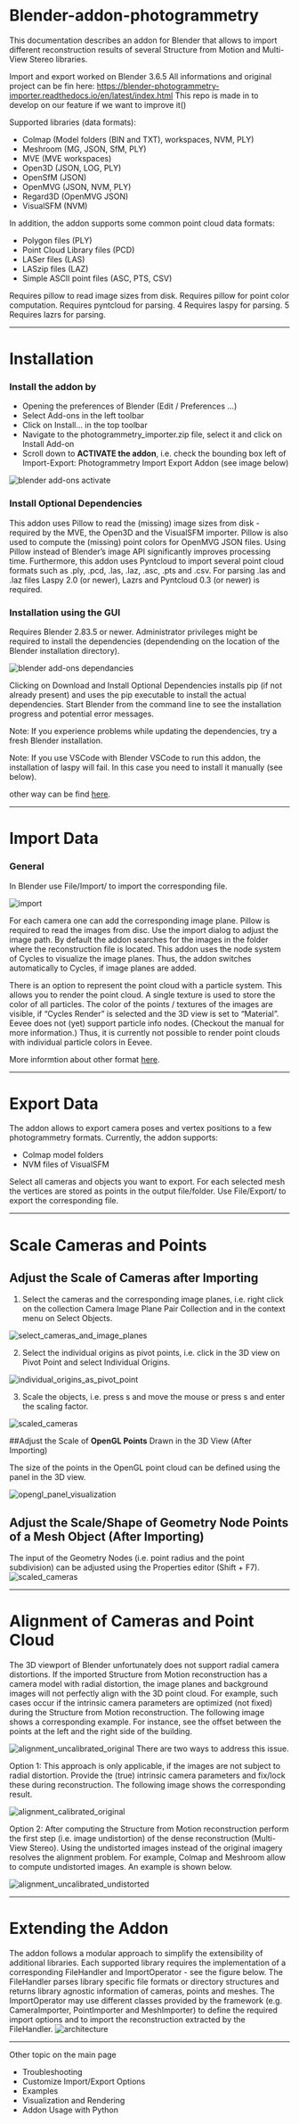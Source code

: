 # Blender-addon-photogrammetry

This documentation describes an addon for Blender that allows to import different reconstruction results of several Structure from Motion and Multi-View Stereo libraries.

Import and export worked on Blender 3.6.5
All informations and original project can be fin here:  https://blender-photogrammetry-importer.readthedocs.io/en/latest/index.html
This repo is made in to develop on our feature if we want to improve it()

Supported libraries (data formats):

- Colmap (Model folders (BIN and TXT), workspaces, NVM, PLY)
- Meshroom (MG, JSON, SfM, PLY)
- MVE (MVE workspaces)
- Open3D (JSON, LOG, PLY)
- OpenSfM (JSON)
- OpenMVG (JSON, NVM, PLY)
- Regard3D (OpenMVG JSON)
- VisualSFM (NVM)

In addition, the addon supports some common point cloud data formats:

- Polygon files (PLY)
- Point Cloud Library files (PCD)
- LASer files (LAS)
- LASzip files (LAZ)
- Simple ASCII point files (ASC, PTS, CSV)

Requires pillow to read image sizes from disk.
Requires pillow for point color computation.
Requires pyntcloud for parsing. 4
Requires laspy for parsing. 5 Requires lazrs for parsing.

___
# Installation

### Install the addon by
- Opening the preferences of Blender (Edit / Preferences ...)
- Select Add-ons in the left toolbar
- Click on Install... in the top toolbar
- Navigate to the photogrammetry_importer.zip file, select it and click on Install Add-on
- Scroll down to **ACTIVATE the addon**, i.e. check the bounding box left of Import-Export: Photogrammetry Import Export Addon (see image below)

![blender add-ons activate](images/activated.jpg)

### Install Optional Dependencies
This addon uses Pillow to read the (missing) image sizes from disk - required by the MVE, the Open3D and the VisualSFM importer. Pillow is also used to compute the (missing) point colors for OpenMVG JSON files. Using Pillow instead of Blender’s image API significantly improves processing time. Furthermore, this addon uses Pyntcloud to import several point cloud formats such as .ply, .pcd, .las, .laz, .asc, .pts and .csv. For parsing .las and .laz files Laspy 2.0 (or newer), Lazrs and Pyntcloud 0.3 (or newer) is required.

### Installation using the GUI
Requires Blender 2.83.5 or newer. Administrator privileges might be required to install the dependencies (dependending on the location of the Blender installation directory).

![blender add-ons dependancies](images/install_dependencies_annotations.png)

Clicking on Download and Install Optional Dependencies installs pip (if not already present) and uses the pip executable to install the actual dependencies. Start Blender from the command line to see the installation progress and potential error messages.

Note: If you experience problems while updating the dependencies, try a fresh Blender installation.

Note: If you use VSCode with Blender VSCode to run this addon, the installation of laspy will fail. In this case you need to install it manually (see below).

other way can be find [here](https://blender-photogrammetry-importer.readthedocs.io/en/latest/installation.html).
___
# Import Data

### General
In Blender use File/Import/<Import Function> to import the corresponding file.

![import](images/import.png)

For each camera one can add the corresponding image plane. Pillow is required to read the images from disc. Use the import dialog to adjust the image path. By default the addon searches for the images in the folder where the reconstruction file is located. This addon uses the node system of Cycles to visualize the image planes. Thus, the addon switches automatically to Cycles, if image planes are added.

There is an option to represent the point cloud with a particle system. This allows you to render the point cloud. A single texture is used to store the color of all particles. The color of the points / textures of the images are visible, if “Cycles Render” is selected and the 3D view is set to “Material”. Eevee does not (yet) support particle info nodes. (Checkout the manual for more information.) Thus, it is currently not possible to render point clouds with individual particle colors in Eevee.

More informtion about other format [here](https://blender-photogrammetry-importer.readthedocs.io/en/latest/import.html).
___
# Export Data

The addon allows to export camera poses and vertex positions to a few photogrammetry formats. Currently, the addon supports:

- Colmap model folders
- NVM files of VisualSFM

Select all cameras and objects you want to export. For each selected mesh the vertices are stored as points in the output file/folder. Use File/Export/<Export Function> to export the corresponding file.
___
# Scale Cameras and Points

## Adjust the Scale of Cameras after Importing

1. Select the cameras and the corresponding image planes, i.e. right click on the collection Camera Image Plane Pair Collection and in the context menu on Select Objects.

![select_cameras_and_image_planes](images/select_cameras_and_image_planes.jpg)

2. Select the individual origins as pivot points, i.e. click in the 3D view on Pivot Point and select Individual Origins.

![individual_origins_as_pivot_point](images/individual_origins_as_pivot_point.png)

3. Scale the objects, i.e. press s and move the mouse or press s and enter the scaling factor.

![scaled_cameras](images/scaled_cameras.png)

##Adjust the Scale of **OpenGL Points** Drawn in the 3D View (After Importing)

The size of the points in the OpenGL point cloud can be defined using the panel in the 3D view.

![opengl_panel_visualization](images/opengl_panel_visualization.png)

## Adjust the Scale/Shape of Geometry Node Points of a Mesh Object (After Importing)

The input of the Geometry Nodes (i.e. point radius and the point subdivision) can be adjusted using the Properties editor (Shift + F7).
![scaled_cameras](images/geometry_nodes_with_options_annotations.jpg)
___
# Alignment of Cameras and Point Cloud

The 3D viewport of Blender unfortunately does not support radial camera distortions. If the imported Structure from Motion reconstruction has a camera model with radial distortion, the image planes and background images will not perfectly align with the 3D point cloud. For example, such cases occur if the intrinsic camera parameters are optimized (not fixed) during the Structure from Motion reconstruction. The following image shows a corresponding example. For instance, see the offset between the points at the left and the right side of the building.

![alignment_uncalibrated_original](images/alignment_uncalibrated_original.jpg)
There are two ways to address this issue.

Option 1: This approach is only applicable, if the images are not subject to radial distortion. Provide the (true) intrinsic camera parameters and fix/lock these during reconstruction. The following image shows the corresponding result.

![alignment_calibrated_original](images/alignment_calibrated_original.jpg)

Option 2: After computing the Structure from Motion reconstruction perform the first step (i.e. image undistortion) of the dense reconstruction (Multi-View Stereo). Using the undistorted images instead of the original imagery resolves the alignment problem. For example, Colmap and Meshroom allow to compute undistorted images. An example is shown below.

![alignment_uncalibrated_undistorted](images/alignment_uncalibrated_undistorted.jpg)
___
# Extending the Addon
The addon follows a modular approach to simplify the extensibility of additional libraries. Each supported library requires the implementation of a corresponding FileHandler and ImportOperator - see the figure below. The FileHandler parses library specific file formats or directory structures and returns library agnostic information of cameras, points and meshes. The ImportOperator may use different classes provided by the framework (e.g. CameraImporter, PointImporter and MeshImporter) to define the required import options and to import the reconstruction extracted by the FileHandler.
![architecture](images/architecture.png)
___
Other topic on the main page

- Troubleshooting
- Customize Import/Export Options
- Examples
- Visualization and Rendering
- Addon Usage with Python

